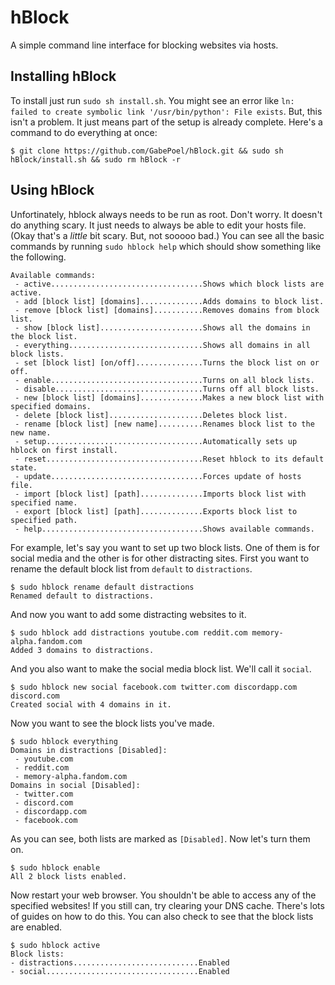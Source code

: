 # hBlock

A simple command line interface for blocking websites via hosts.

## Installing hBlock

To install just run `sudo sh install.sh`. You might see an error like `ln: failed to create symbolic link '/usr/bin/python': File exists`. But, this isn't a problem. It just means part of the setup is already complete. Here's a command to do everything at once:

```$ git clone https://github.com/GabePoel/hBlock.git && sudo sh hBlock/install.sh && sudo rm hBlock -r```

## Using hBlock

Unfortinately, hblock always needs to be run as root. Don't worry. It doesn't do anything scary. It just needs to always be able to edit your hosts file. (Okay that's a _little_ bit scary. But, not sooooo bad.) You can see all the basic commands by running `sudo hblock help` which should show something like the following.

```
Available commands:
 - active..................................Shows which block lists are active.
 - add [block list] [domains]..............Adds domains to block list.
 - remove [block list] [domains]...........Removes domains from block list.
 - show [block list].......................Shows all the domains in the block list.
 - everything..............................Shows all domains in all block lists.
 - set [block list] [on/off]...............Turns the block list on or off.
 - enable..................................Turns on all block lists.
 - disable.................................Turns off all block lists.
 - new [block list] [domains]..............Makes a new block list with specified domains.
 - delete [block list].....................Deletes block list.
 - rename [block list] [new name]..........Renames block list to the new name.
 - setup...................................Automatically sets up hblock on first install.
 - reset...................................Reset hblock to its default state.
 - update..................................Forces update of hosts file.
 - import [block list] [path]..............Imports block list with specified name.
 - export [block list] [path]..............Exports block list to specified path.
 - help....................................Shows available commands.
```
For example, let's say you want to set up two block lists. One of them is for social media and the other is for other distracting sites. First you want to rename the default block list from `default` to `distractions`.

```
$ sudo hblock rename default distractions
Renamed default to distractions.
```

And now you want to add some distracting websites to it.

```
$ sudo hblock add distractions youtube.com reddit.com memory-alpha.fandom.com
Added 3 domains to distractions.
```

And you also want to make the social media block list. We'll call it `social`.

```
$ sudo hblock new social facebook.com twitter.com discordapp.com discord.com
Created social with 4 domains in it.
```

Now you want to see the block lists you've made.

```
$ sudo hblock everything
Domains in distractions [Disabled]:
 - youtube.com
 - reddit.com
 - memory-alpha.fandom.com
Domains in social [Disabled]:
 - twitter.com
 - discord.com
 - discordapp.com
 - facebook.com
 ```

 As you can see, both lists are marked as `[Disabled]`. Now let's turn them on.

 ```
 $ sudo hblock enable
 All 2 block lists enabled.
 ```

 Now restart your web browser. You shouldn't be able to access any of the specified websites! If you still can, try clearing your DNS cache. There's lots of guides on how to do this. You can also check to see that the block lists are enabled.

 ```
 $ sudo hblock active
 Block lists:
 - distractions............................Enabled
 - social..................................Enabled
 ```
